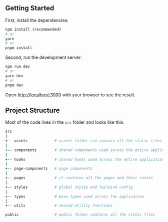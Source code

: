 ## Getting Started

First, install the dependencies:

```bash
npm install (recommended)
# or
yarn
# or
pnpm install
```

Second, run the development server:

```bash
npm run dev
# or
yarn dev
# or
pnpm dev
```

Open [http://localhost:3000](http://localhost:3000) with your browser to see the result.

## Project Structure

Most of the code lives in the `src` folder and looks like this:

```sh
src
|
+-- assets            # assets folder can contain all the static files such as images, fonts, etc.
|
+-- components        # shared components used across the entire application
|
+-- hooks             # shared hooks used across the entire application
|
+-- page-components   # page components
|
+-- pages             # it contains all the pages and their routes
|
+-- styles            # global styles and tailwind config
|
+-- types             # base types used across the application
|
+-- utils             # shared utility functions
```

```sh
public                # public folder contains all the static files
```
